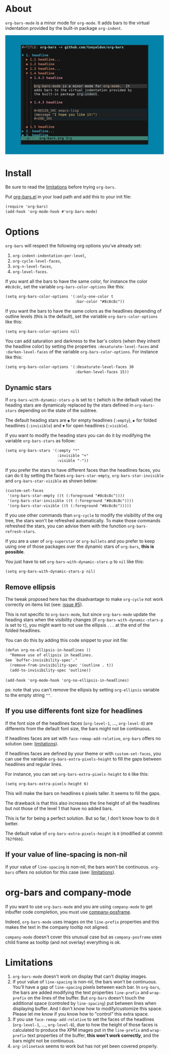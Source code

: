 # About

`org-bars-mode` is a minor mode for `org-mode`.  It adds bars to the
virtual indentation provided by the built-in package `org-indent`.

![GitHub Logo](./org-bars.png)

# Install

Be sure to read the [limitations](#limitations) before trying
`org-bars`.

Put [org-bars.el](./org-bars.el) in your load path and add this to
your init file:

```elisp
(require 'org-bars)
(add-hook 'org-mode-hook #'org-bars-mode)
```

# Options

`org-bars` will respect the following org options you've already set:
1. `org-indent-indentation-per-level`,
2. `org-cycle-level-faces`,
3. `org-n-level-faces`,
4. `org-level-faces`.

If you want all the bars to have the same color, for instance
the color `#8c8c8c`, set the variable `org-bars-color-options`
like this:

```
(setq org-bars-color-options '(:only-one-color t
                               :bar-color "#8c8c8c"))
```

If you want the bars to have the same colors as the headlines
depending of outline levels (this is the default), set the
variable `org-bars-color-options` like this:

```
(setq org-bars-color-options nil)
```

You can add saturation and darkness to the bar's colors (when they
inherit the headline color) by setting the properties
`:desaturate-level-faces` and `:darken-level-faces` of the variable
`org-bars-color-options`.  For instance like this:

```
(setq org-bars-color-options '(:desaturate-level-faces 30
                               :darken-level-faces 15))
```

## Dynamic stars

If `org-bars-with-dynamic-stars-p` is set to `t` (which is the
default value) the heading stars are dynamicaly replaced by the
stars defined in `org-bars-stars` depending on the state of the
subtree.

The default heading stars are `◉` for empty headlines (`:empty`), `▶`
for folded headlines (`:invisible`) and `▼` for open headlines
(`:visible`).

If you want to modify the heading stars you can do it by modifying the
variable `org-bars-stars` as follow:

```elisp
(setq org-bars-stars '(:empty "*"
                       :invisible "+"
                       :visible "-"))
```

If you prefer the stars to have different faces than the headlines
faces, you can do it by setting the faces `org-bars-star-empty`,
`org-bars-star-invisible` and `org-bars-star-visible` as shown below:

```elisp
(custom-set-faces
 '(org-bars-star-empty ((t (:foreground "#8c8c8c"))))
 '(org-bars-star-invisible ((t (:foreground "#8c8c8c"))))
 '(org-bars-star-visible ((t (:foreground "#8c8c8c")))))
```

If you use other commands than `org-cycle` to modify the visibility of
the org tree, the stars won't be refreshed automatically.  To make
those commands refreshed the stars, you can advise them with
the function `org-bars-refresh-stars`.

If you are a user of `org-superstar` or `org-bullets` and you prefer
to keep using one of those packages over the dynamic stars of
`org-bars`, **this is possible**.

You just have to set `org-bars-with-dynamic-stars-p` to `nil` like this:

```elisp
(setq org-bars-with-dynamic-stars-p nil)
```

## Remove ellipsis

The tweak proposed here has the disadvantage to make `org-cycle`
not work correctly on items list (see: [issue #5](https://github.com/tonyaldon/org-bars/issues/5)).

This is not specific to `org-bars-mode`, but since `org-bars-mode`
update the heading stars when the visibility changes (if
`org-bars-with-dynamic-stars-p` is set to `t`), you might want to not
use the ellipsis `...` at the end of the folded headlines.

You can do this by adding this code snippet to your init file:

```elisp
(defun org-no-ellipsis-in-headlines ()
  "Remove use of ellipsis in headlines.
See `buffer-invisibility-spec'."
  (remove-from-invisibility-spec '(outline . t))
  (add-to-invisibility-spec 'outline))

(add-hook 'org-mode-hook 'org-no-ellipsis-in-headlines)
```

ps: note that you can't remove the ellipsis by setting `org-ellipsis`
variable to the empty string `""`.

## If you use differents font size for headlines

If the font size of the headlines faces (`org-level-1`, ...,
`org-level-8`) are differents from the default font size, the bars
might not be continuous.

If headlines faces are set with `face-remap-add-relative`, `org-bars`
offers no solution (see: [limitations](#limitations)).

If headlines faces are defined by your theme or with
`custom-set-faces`, you can use the variable
`org-bars-extra-pixels-height` to fill the gaps between headlines and
regular lines.

For instance, you can set `org-bars-extra-pixels-height` to `6` like
this:

```elisp
(setq org-bars-extra-pixels-height 6)
```

This will make the bars on headlines `6` pixels taller.  It seems to
fill the gaps.

The drawback is that this also increases the line height of all
the headlines but not those of the level 1 that have no added bars.

This is far for being a perfect solution.  But so far, I don't know
how to do it better.

The default value of `org-bars-extra-pixels-height` is `0` (modified
at commit: `762f6bb`).

## If your value of line-spacing is non-nil

If your value of `line-spacing` is non-nil, the bars won't be
continuous.  `org-bars` offers no solution for this case (see:
[limitations](#limitations)).

# org-bars and company-mode

If you want to use `org-bars-mode` and you are using `company-mode` to
get inbuffer code completion, you must use [company-posframe](https://github.com/tumashu/company-posframe).

Indeed, `org-bars-mode` uses images on the `line-prefix` properties
and this makes the text in the company tooltip not aligned.

`company-mode` doesn't cover this unusual case but as
`company-posframe` uses child frame as tooltip (and not overlay)
everything is ok.

# Limitations

1. `org-bars-mode` doesn't work on display that can't display images.
2. If your value of `line-spacing` is non-nil, the bars won't be
   continuous.  You'll have a gap of `line-spacing` pixels between
   each bar.  In `org-bars`, the bars are added modifying the text
   properties `line-prefix` and `wrap-prefix` on the lines of the
   buffer.  But `org-bars` doesn't touch the additional space
   (controled by `line-spacing`) put between lines when displaying
   buffer.  And I don't know how to modify/customize this space.
   Please let me know if you know how to "control" this extra
   space.
3. If you use `face-remap-add-relative` to set the faces of the
   headlines (`org-level-1`, ..., `org-level-8`), due to how the
   height of those faces is calculated to produce the XPM images put
   in the `line-prefix` and `wrap-prefix` text properties of the
   buffer, **this won't work correctly**, and the bars might not be
   continuous.
4. `org-inlinetask` seems to work but has not yet been covered properly.
